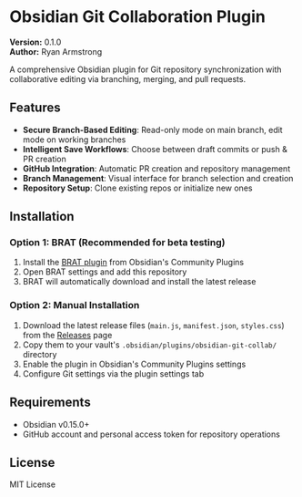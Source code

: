 # Obsidian Git Collaboration Plugin

**Version:** 0.1.0  
**Author:** Ryan Armstrong

A comprehensive Obsidian plugin for Git repository synchronization with collaborative editing via branching, merging, and pull requests.

## Features

- **Secure Branch-Based Editing**: Read-only mode on main branch, edit mode on working branches
- **Intelligent Save Workflows**: Choose between draft commits or push & PR creation
- **GitHub Integration**: Automatic PR creation and repository management
- **Branch Management**: Visual interface for branch selection and creation
- **Repository Setup**: Clone existing repos or initialize new ones

## Installation

### Option 1: BRAT (Recommended for beta testing)
1. Install the [BRAT plugin](https://github.com/TfTHacker/obsidian42-brat) from Obsidian's Community Plugins
2. Open BRAT settings and add this repository
3. BRAT will automatically download and install the latest release

### Option 2: Manual Installation
1. Download the latest release files (`main.js`, `manifest.json`, `styles.css`) from the [Releases](https://github.com/armstrys/obsidian_git_collab/releases) page
2. Copy them to your vault's `.obsidian/plugins/obsidian-git-collab/` directory
3. Enable the plugin in Obsidian's Community Plugins settings
4. Configure Git settings via the plugin settings tab

## Requirements

- Obsidian v0.15.0+
- GitHub account and personal access token for repository operations

## License

MIT License
